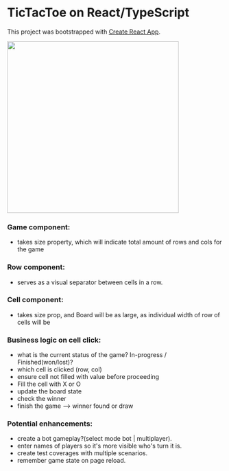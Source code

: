 # TicTacToe on React/TypeScript

This project was bootstrapped with [Create React App](https://github.com/facebook/create-react-app).

<img src="https://user-images.githubusercontent.com/25010454/181822346-2fc8c819-89c4-4399-92ad-aadc05c02094.png" width="400"/>


### Game component:
- takes size property, which will indicate total amount of rows and cols for the game

### Row component:
- serves as a visual separator between cells in a row.

### Cell component:
- takes size prop, and Board will be as large, as individual width of row of cells will be

### Business logic on cell click:
- what is the current status of the game? In-progress / Finished(won/lost)?
- which cell is clicked (row, col)
- ensure cell not filled with value before proceeding
- Fill the cell with X or O
- update the board state
- check the winner
- finish the game –> winner found or draw

### Potential enhancements:
- create a bot gameplay?(select mode bot | multiplayer).
- enter names of players so it's more visible who's turn it is.
- create test coverages with multiple scenarios.
- remember game state on page reload.
